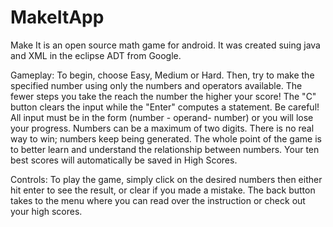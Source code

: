 MakeItApp
=========

Make It is an open source math game for android. It was created suing java and XML in the eclipse ADT from Google.

Gameplay: To begin, choose Easy, Medium or Hard. Then, try to make the specified number using only the numbers and operators available. The fewer steps you take the reach the number the higher your score! The "C" button clears the input while the "Enter" computes a statement. Be careful! All input must be in the form (number - operand- number) or you will lose your progress. Numbers can be a maximum of two digits. There is no real way to win; numbers keep being generated. The whole point of the game is to better learn and understand the relationship between numbers. Your ten best scores will automatically be saved in High Scores.

Controls: To play the game, simply click on the desired numbers then either hit enter to see the result, or clear if you made a mistake. The back button takes to the menu where you can read over the instruction or check out your high scores.
